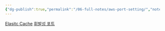 ```yaml
---
{"dg-publish":true,"permalink":"/06-full-notes/aws-port-setting/","noteIcon":""}
---
```



[Elasitc Cache](https://docs.aws.amazon.com/ko_kr/AmazonElastiCache/latest/dg/TroubleshootingConnections.html)
[휘발성 포트](https://docs.aws.amazon.com/ko_kr/vpc/latest/userguide/nacl-ephemeral-ports.html)
